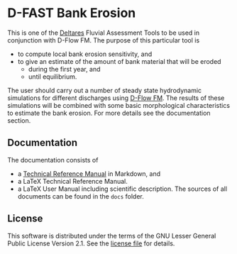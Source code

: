 # D-FAST Bank Erosion

This is one of the [Deltares](https://www.deltares.nl) Fluvial Assessment Tools to be used in conjunction with D-Flow FM.
The purpose of this particular tool is
* to compute local bank erosion sensitivity, and
* to give an estimate of the amount of bank material that will be eroded
    * during the first year, and
    * until equilibrium.

The user should carry out a number of steady state hydrodynamic simulations for different discharges using [D-Flow FM](https://www.deltares.nl/en/software/module/d-flow-flexible-mesh/).
The results of these simulations will be combined with some basic morphological characteristics to estimate the bank erosion.
For more details see the documentation section.

## Documentation

The documentation consists of
* a [Technical Reference Manual](../end-user-docs/techref.md) in Markdown, and
* a LaTeX Technical Reference Manual.
* a LaTeX User Manual including scientific description.
  The sources of all documents can be found in the `docs` folder.

## License

This software is distributed under the terms of the GNU Lesser General Public License Version 2.1.
See the [license file](license.md) for details.